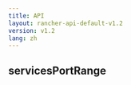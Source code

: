 ```yaml
---
title: API
layout: rancher-api-default-v1.2
version: v1.2
lang: zh
---
```


## servicesPortRange





